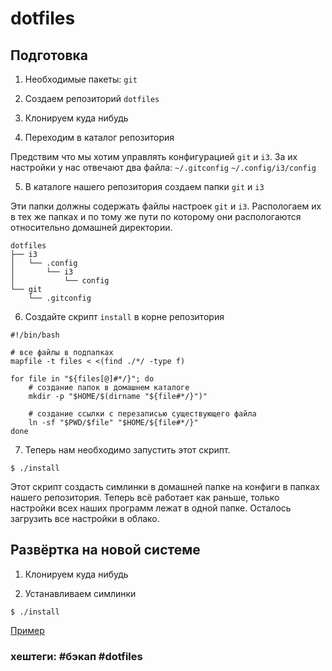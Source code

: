 # dotfiles

## Подготовка

1. Необходимые пакеты: `git`

2. Создаем репозиторий `dotfiles`

3. Клонируем куда нибудь

4. Переходим в каталог репозитория

Предствим что мы хотим управлять конфигурацией `git` и `i3`. За их настройки у нас отвечают два файла:
`~/.gitconfig`
`~/.config/i3/config`

5. В каталоге нашего репозитория создаем папки `git` и `i3`

Эти папки должны содержать файлы настроек `git`  и `i3`. Распологаем их в тех же папках и по тому же пути по которому они распологаются относительно домашней директории.

~~~~
dotfiles
├── i3
│   └── .config
│       └── i3
│           └── config
└── git
    └── .gitconfig
~~~~

6. Создайте скрипт `install` в корне репозитория
~~~~
#!/bin/bash

# все файлы в подпапках
mapfile -t files < <(find ./*/ -type f)

for file in "${files[@]#*/}"; do
    # создание папок в домашнем каталоге
    mkdir -p "$HOME/$(dirname "${file#*/}")"

    # создание ссылки с перезаписью существующего файла
    ln -sf "$PWD/$file" "$HOME/${file#*/}"
done
~~~~

7. Теперь нам необходимо запустить этот скрипт.
~~~~
$ ./install
~~~~
 
Этот скрипт создасть симлинки в домашней папке на конфиги в папках нашего репозитория.
Теперь всё работает как раньше, только настройки всех наших программ лежат в одной папке. Осталось загрузить все настройки в облако.

## Развёртка на новой системе

1. Клонируем куда нибудь

2. Устанавливаем симлинки

~~~~
$ ./install
~~~~

[Пример](https://github.com/exynil/dotfiles)

### хештеги:  #бэкап #dotfiles